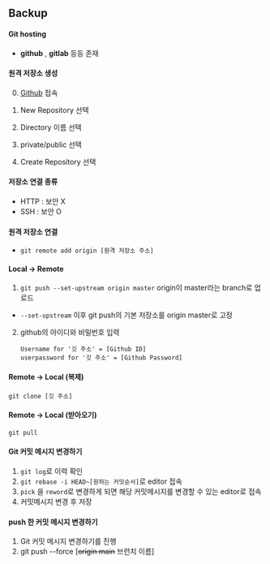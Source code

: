 ## Backup

#### Git hosting

* **github** , **gitlab** 등등 존재



#### 원격 저장소 생성

0. [Github](https://github.com) 접속

1. New Repository 선택
2. Directory 이름 선택
3. private/public 선택
4. Create Repository 선택



#### 저장소 연결 종류

* HTTP : 보안 X
* SSH : 보안 O



#### 원격 저장소 연결

* `git remote add origin [원격 저장소 주소]` 



#### Local -> Remote 

1. `git push --set-upstream origin master`  origin이 master라는 branch로 업로드
   
* `--set-upstream` 이후 git push의 기본 저장소를 origin master로 고정
   
2. github의 아이디와 비밀번호 입력

   ```
   Username for '깃 주소' = [Github ID]
   userpassword for '깃 주소' = [Github Password]
   ```



#### Remote -> Local (복제)

`git clone [깃 주소]` 



#### Remote -> Local (받아오기)

`git pull`



#### Git 커밋 메시지 변경하기

1. `git log`로 이력 확인
2. `git rebase -i HEAD~[원하는 커밋순서]`로 editor 접속
3. `pick` 을 `reword`로 변경하게 되면 해당 커밋메시지를 변경할 수 있는 editor로 접속
4. 커밋메시지 변경 후 저장



#### push 한 커밋 메시지 변경하기

1. Git 커밋 메시지 변경하기를 진행
2. git push --force [~~origin main~~ 브런치 이름]


